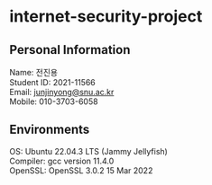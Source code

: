 # internet-security-project

## Personal Information
Name: 전진용  
Student ID: 2021-11566  
Email: junjinyong@snu.ac.kr  
Mobile: 010-3703-6058  

## Environments

OS: Ubuntu 22.04.3 LTS (Jammy Jellyfish)  
Compiler: gcc version 11.4.0  
OpenSSL: OpenSSL 3.0.2 15 Mar 2022



